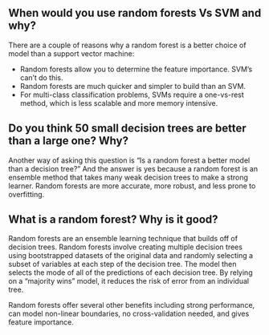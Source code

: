 ## When would you use random forests Vs SVM and why?

There are a couple of reasons why a random forest is a better choice of model than a support vector machine:

* Random forests allow you to determine the feature importance. SVM’s can’t do this.
* Random forests are much quicker and simpler to build than an SVM.
* For multi-class classification problems, SVMs require a one-vs-rest method, which is less scalable and more memory intensive.

## Do you think 50 small decision trees are better than a large one? Why?

Another way of asking this question is “Is a random forest a better model than a decision tree?” And the answer is yes because a random forest is an ensemble method that takes many weak decision trees to make a strong learner. Random forests are more accurate, more robust, and less prone to overfitting.

## What is a random forest? Why is it good?

Random forests are an ensemble learning technique that builds off of decision trees. Random forests involve creating multiple decision trees using bootstrapped datasets of the original data and randomly selecting a subset of variables at each step of the decision tree. The model then selects the mode of all of the predictions of each decision tree. By relying on a “majority wins” model, it reduces the risk of error from an individual tree.

Random forests offer several other benefits including strong performance, can model non-linear boundaries, no cross-validation needed, and gives feature importance.
